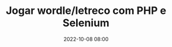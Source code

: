 ---
title: 'Jogar wordle/letreco com PHP e Selenium'
type: palestra
speakers:
  - Thiago Dantas Soares
speakersPictures: []
picture: assets/images/schedule/thiago-dantas-soares.jpg
linkedin: 
twitter: 
instagram: dantas__thiago
date: '2022-10-08 08:00'
rooms:
  - 6
---